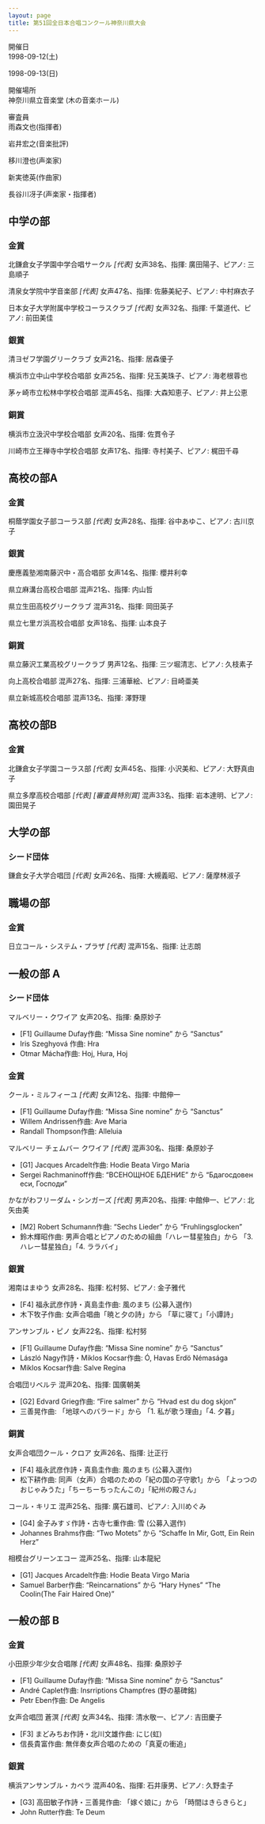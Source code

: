```yaml
---
layout: page
title: 第51回全日本合唱コンクール神奈川県大会
---
```

開催日  
1998-09-12(土)

1998-09-13(日)

開催場所  
神奈川県立音楽堂 (木の音楽ホール)

審査員  
雨森文也(指揮者)

岩井宏之(音楽批評)

移川澄也(声楽家)

新実徳英(作曲家)

長谷川冴子(声楽家・指揮者)

中学の部
--------

### 金賞

<span class="choir-name">北鎌倉女子学園中学合唱サークル</span> *\[代表\]*
女声38名、指揮: 廣田陽子、ピアノ: 三島順子

<span class="choir-name">清泉女学院中学音楽部</span> *\[代表\]*
女声47名、指揮: 佐藤美紀子、ピアノ: 中村麻衣子

<span class="choir-name">日本女子大学附属中学校コーラスクラブ</span> *\[代表\]*
女声32名、指揮: 千葉道代、ピアノ: 前田美佳

### 銀賞

<span class="choir-name">清ヨゼフ学園グリークラブ</span>
女声21名、指揮: 居森優子

<span class="choir-name">横浜市立中山中学校合唱部</span>
女声25名、指揮: 兒玉美珠子、ピアノ: 海老根蓉也

<span class="choir-name">茅ヶ崎市立松林中学校合唱部</span>
混声45名、指揮: 大森知恵子、ピアノ: 井上公恵

### 銅賞

<span class="choir-name">横浜市立汲沢中学校合唱部</span>
女声20名、指揮: 佐貫令子

<span class="choir-name">川崎市立王禅寺中学校合唱部</span>
女声17名、指揮: 寺村美子、ピアノ: 梶田千尋

高校の部A
---------

### 金賞

<span class="choir-name">桐蔭学園女子部コーラス部</span> *\[代表\]*
女声28名、指揮: 谷中あゆこ、ピアノ: 古川京子

### 銀賞

<span class="choir-name">慶應義塾湘南藤沢中・高合唱部</span>
女声14名、指揮: 櫻井利幸

<span class="choir-name">県立麻溝台高校合唱部</span>
混声21名、指揮: 内山哲

<span class="choir-name">県立生田高校グリークラブ</span>
混声31名、指揮: 岡田英子

<span class="choir-name">県立七里ガ浜高校合唱部</span>
女声18名、指揮: 山本良子

### 銅賞

<span class="choir-name">県立藤沢工業高校グリークラブ</span>
男声12名、指揮: 三ツ堀清志、ピアノ: 久枝素子

<span class="choir-name">向上高校合唱部</span>
混声27名、指揮: 三浦華絵、ピアノ: 目崎亜美

<span class="choir-name">県立新城高校合唱部</span>
混声13名、指揮: 澤野理

高校の部B
---------

### 金賞

<span class="choir-name">北鎌倉女子学園コーラス部</span> *\[代表\]*
女声45名、指揮: 小沢美和、ピアノ: 大野真由子

<span class="choir-name">県立多摩高校合唱部</span> *\[代表\]* *\[審査員特別賞\]*
混声33名、指揮: 岩本達明、ピアノ: 園田晃子

大学の部
--------

### シード団体

<span class="choir-name">鎌倉女子大学合唱団</span> *\[代表\]*
女声26名、指揮: 大槻義昭、ピアノ: 薩摩林淑子

職場の部
--------

### 金賞

<span class="choir-name">日立コール・システム・プラザ</span> *\[代表\]*
混声15名、指揮: 辻志朗

一般の部 A
----------

### シード団体

<span class="choir-name">マルベリー・クワイア</span>
女声20名、指揮: 桑原妙子

-   \[F1\] Guillaume Dufay作曲: “Missa Sine nomine” から “Sanctus”
-   Iris Szeghyová 作曲: Hra
-   Otmar Mácha作曲: Hoj, Hura, Hoj

### 金賞

<span class="choir-name">クール・ミルフィーユ</span> *\[代表\]*
女声12名、指揮: 中館伸一

-   \[F1\] Guillaume Dufay作曲: “Missa Sine nomine” から “Sanctus”
-   Willem Andrissen作曲: Ave Maria
-   Randall Thompson作曲: Alleluia

<span class="choir-name">マルベリー チェムバー クワイア</span> *\[代表\]*
混声30名、指揮: 桑原妙子

-   \[G1\] Jacques Arcadelt作曲: Hodie Beata Virgo Maria
-   Sergei Rachmaninoff作曲: “ВСЕНОЩНОЕ БДЕНИЕ” から “Бдагосдовен еси, Господи”

<span class="choir-name">かながわフリーダム・シンガーズ</span> *\[代表\]*
男声20名、指揮: 中館伸一、ピアノ: 北矢由美

-   \[M2\] Robert Schumann作曲: “Sechs Lieder” から “Fruhlingsglocken”
-   鈴木輝昭作曲: 男声合唱とピアノのための組曲「ハレー彗星独白」から 「3. ハレー彗星独白」「4. ララバイ」

### 銀賞

<span class="choir-name">湘南はまゆう</span>
女声28名、指揮: 松村努、ピアノ: 金子雅代

-   \[F4\] 福永武彦作詩・真島圭作曲: 風のまち (公募入選作)
-   木下牧子作曲: 女声合唱曲「暁と夕の詩」から 「草に寝て」「小譚詩」

<span class="choir-name">アンサンブル・ピノ</span>
女声22名、指揮: 松村努

-   \[F1\] Guillaume Dufay作曲: “Missa Sine nomine” から “Sanctus”
-   László Nagy作詩・Miklos Kocsar作曲: Ó, Havas Erdö Némasága
-   Miklos Kocsar作曲: Salve Regina

<span class="choir-name">合唱団リベルテ</span>
混声20名、指揮: 国廣朝美

-   \[G2\] Edvard Grieg作曲: “Fire salmer” から “Hvad est du dog skjon”
-   三善晃作曲: 「地球へのバラード」から 「1. 私が歌う理由」「4. 夕暮」

### 銅賞

<span class="choir-name">女声合唱団クール・クロア</span>
女声26名、指揮: 辻正行

-   \[F4\] 福永武彦作詩・真島圭作曲: 風のまち (公募入選作)
-   松下耕作曲: 同声（女声）合唱のための「紀の国の子守歌1」から 「よっつのおじゃみうた」「ちーちーちったんこの」「紀州の殿さん」

<span class="choir-name">コール・キリエ</span>
混声25名、指揮: 廣石雄司、ピアノ: 入川めぐみ

-   \[G4\] 金子みすゞ作詩・古寺七重作曲: 雪 (公募入選作)
-   Johannes Brahms作曲: “Two Motets” から “Schaffe In Mir, Gott, Ein Rein
    Herz”

<span class="choir-name">相模台グリーンエコー</span>
混声25名、指揮: 山本龍紀

-   \[G1\] Jacques Arcadelt作曲: Hodie Beata Virgo Maria
-   Samuel Barber作曲: “Reincarnations” から “Hary Hynes” “The Coolin(The Fair
    Haired One)”

一般の部 B
----------

### 金賞

<span class="choir-name">小田原少年少女合唱隊</span> *\[代表\]*
女声48名、指揮: 桑原妙子

-   \[F1\] Guillaume Dufay作曲: “Missa Sine nomine” から “Sanctus”
-   André Caplet作曲: Insrriptions Champťres (野の墓碑銘)
-   Petr Eben作曲: De Angelis

<span class="choir-name">女声合唱団 蒼溟</span> *\[代表\]*
女声34名、指揮: 清水敬一、ピアノ: 吉田慶子

-   \[F3\] まどみちお作詩・北川文雄作曲: にじ(虹)
-   信長貴富作曲: 無伴奏女声合唱のための「真夏の衝追」

### 銀賞

<span class="choir-name">横浜アンサンブル・カペラ</span>
混声40名、指揮: 石井康男、ピアノ: 久野圭子

-   \[G3\] 高田敏子作詩・三善晃作曲: 「嫁ぐ娘に」から 「時間はきらきらと」
-   John Rutter作曲: Te Deum
